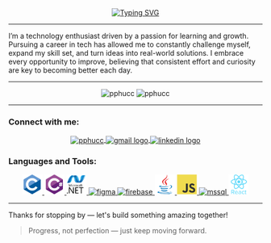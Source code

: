 
<div align="center">
  <a href="https://git.io/typing-svg"><img src="https://readme-typing-svg.demolab.com?font=Fira&weight=700&pause=1000&color=7EE9FD&center=true&width=435&lines=Hello+there+%3Ccoder%2F%3E!;I+am+Phuc+Truong;A+passionate+.NET+developer" alt="Typing SVG" /></a>
</div>

---

  I’m a technology enthusiast driven by a passion for learning and growth. Pursuing a career in tech has allowed me to constantly challenge myself, expand my skill set, and turn ideas into real-world solutions. I embrace every opportunity to improve, believing that consistent effort and curiosity are key to becoming better each day.

---

<div align="center">
  <img src="https://github-readme-stats.vercel.app/api?username=pphucc&show_icons=true&locale=en" alt="pphucc" />
  
  <img  src="https://github-readme-streak-stats.herokuapp.com/?user=pphucc&" alt="pphucc" />
</div>

---
<!-- <p align="left"> <img src="https://komarev.com/ghpvc/?username=pphucc&label=Profile%20views&color=0e75b6&style=flat" alt="pphucc" /> </p> -->

<h3 align="left">Connect with me:</h3>
<p align="center">
  <a href="https://fb.com/pphucc" target="blank"><img align="center" src="https://raw.githubusercontent.com/rahuldkjain/github-profile-readme-generator/master/src/images/icons/Social/facebook.svg" alt="pphucc" height="30" width="40" />
  </a>  
  <a href="mailto:truongdinhphuc@gmail.com" target="_blank">
    <img align="center" src="https://raw.githubusercontent.com/maurodesouza/profile-readme-generator/master/src/assets/icons/social/gmail/default.svg" height="30" width="40" alt="gmail logo"  />
  </a> 
  <a href="https://www.linkedin.com/in/pphucc/" target="_blank">
    <img align="center" src="https://raw.githubusercontent.com/maurodesouza/profile-readme-generator/master/src/assets/icons/social/linkedin/default.svg" height="30" width="40" alt="linkedin logo"  />
  </a>  
</p>

<h3 align="left">Languages and Tools:</h3>
<p align="center"> <a href="https://www.cprogramming.com/" target="_blank" rel="noreferrer"> <img src="https://raw.githubusercontent.com/devicons/devicon/master/icons/c/c-original.svg" alt="c" width="40" height="40"/> </a> <a href="https://www.w3schools.com/cs/" target="_blank" rel="noreferrer"> <img src="https://raw.githubusercontent.com/devicons/devicon/master/icons/csharp/csharp-original.svg" alt="csharp" width="40" height="40"/> </a> <a href="https://dotnet.microsoft.com/" target="_blank" rel="noreferrer"> <img src="https://raw.githubusercontent.com/devicons/devicon/master/icons/dot-net/dot-net-original-wordmark.svg" alt="dotnet" width="40" height="40"/> </a> <a href="https://www.figma.com/" target="_blank" rel="noreferrer"> <img src="https://www.vectorlogo.zone/logos/figma/figma-icon.svg" alt="figma" width="40" height="40"/> </a> <a href="https://firebase.google.com/" target="_blank" rel="noreferrer"> <img src="https://www.vectorlogo.zone/logos/firebase/firebase-icon.svg" alt="firebase" width="40" height="40"/> </a> <a href="https://www.java.com" target="_blank" rel="noreferrer"> <img src="https://raw.githubusercontent.com/devicons/devicon/master/icons/java/java-original.svg" alt="java" width="40" height="40"/> </a> <a href="https://developer.mozilla.org/en-US/docs/Web/JavaScript" target="_blank" rel="noreferrer"> <img src="https://raw.githubusercontent.com/devicons/devicon/master/icons/javascript/javascript-original.svg" alt="javascript" width="40" height="40"/> </a> <a href="https://www.microsoft.com/en-us/sql-server" target="_blank" rel="noreferrer"> <img src="https://www.svgrepo.com/show/303229/microsoft-sql-server-logo.svg" alt="mssql" width="40" height="40"/> </a> <a href="https://reactjs.org/" target="_blank" rel="noreferrer"> <img src="https://raw.githubusercontent.com/devicons/devicon/master/icons/react/react-original-wordmark.svg" alt="react" width="40" height="40"/> </a> </p>

---
Thanks for stopping by — let's build something amazing together!
>Progress, not perfection — just keep moving forward.
